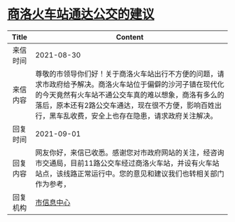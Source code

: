 # <a href="http://www.shangluo.gov.cn/zmhd/ldxxxx.jsp?urltype=leadermail.LeaderMailContentUrl&wbtreeid=1112&leadermailid=7762">商洛火车站通达公交的建议</a>
|Title|Content|
|:---:|---|
|来信时间|2021-08-30|
|来信内容|尊敬的市领导你们好！关于商洛火车站出行不方便的问题，请求市政府给予解决。商洛火车站位于偏僻的沙河子镇在现代化的今天竟然有火车站不通公交车真的难以想象，商洛有多么的落后，原本还有2路公交车通达，现在很不方便，影响百姓出行，黑车乱收费，安全上也存在隐患，请求政府关注解决。|
|回复时间|2021-09-01|
|回复内容|网友你好，来信已收悉。感谢您对市政府网站的关注，经咨询市交通局，目前11路公交车经过商洛火车站，并设有火车站站点，该线路正常运行中。您的意见和建议我们也转相关部门作为参考，|
|回复机构|<a href="../../categories/agencies/市信息中心.md">市信息中心</a>|

